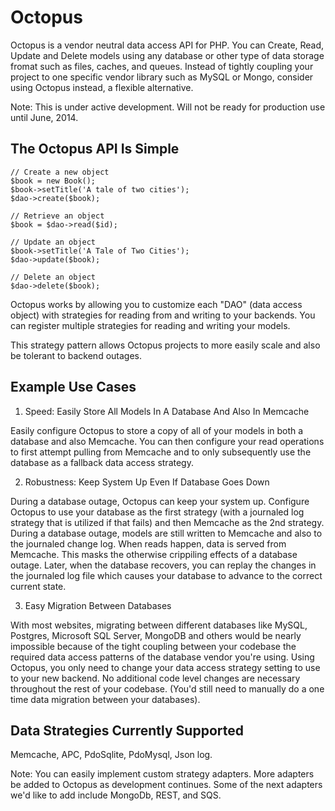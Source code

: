 Octopus
=======
Octopus is a vendor neutral data access API for PHP. You can Create, Read, Update and Delete models using any database or other type of data storage fromat such as files, caches, and queues. Instead of tightly coupling your project to one specific vendor library such as MySQL or Mongo, consider using Octopus instead, a flexible alternative.

Note: This is under active development. Will not be ready for production use until June, 2014.

The Octopus API Is Simple
-------------
```
// Create a new object
$book = new Book();
$book->setTitle('A tale of two cities');
$dao->create($book);

// Retrieve an object
$book = $dao->read($id);

// Update an object
$book->setTitle('A Tale of Two Cities');
$dao->update($book);

// Delete an object
$dao->delete($book);
```

Octopus works by allowing you to customize each "DAO" (data access object) with strategies for reading from and writing to your backends. You can register multiple strategies for reading and writing your models.

This strategy pattern allows Octopus projects to more easily scale and also be tolerant to backend outages. 

Example Use Cases
------------------

1) Speed: Easily Store All Models In A Database And Also In Memcache

Easily configure Octopus to store a copy of all of your models in both a database and also Memcache. You can then configure your read operations to first attempt pulling from Memcache and to only subsequently use the database as a fallback data access strategy.

2) Robustness: Keep System Up Even If Database Goes Down

During a database outage, Octopus can keep your system up. Configure Octopus to use your database as the first strategy (with a journaled log strategy that is utilized if that fails) and then Memcache as the 2nd strategy. During a database outage, models are still written to Memcache and also to the journaled change log. When reads happen, data is served from Memcache. This masks the otherwise crippiling effects of a database outage. Later, when the database recovers, you can replay the changes in the journaled log file which causes your database to advance to the correct current state.

3) Easy Migration Between Databases

With most websites, migrating between different databases like MySQL, Postgres, Microsoft SQL Server, MongoDB and others would be nearly impossible because of the tight coupling between your codebase the required data access patterns of the database vendor you're using. Using Octopus, you only need to change your data access strategy setting to use to your new backend. No additional code level changes are necessary throughout the rest of your codebase. (You'd still need to manually do a one time data migration between your databases).

Data Strategies Currently Supported
-----------------------------------
Memcache, APC, PdoSqlite, PdoMysql, Json log.

Note: You can easily implement custom strategy adapters. More adapters be added to Octopus as development continues. Some of the next adapters we'd like to add include MongoDb, REST, and SQS.
